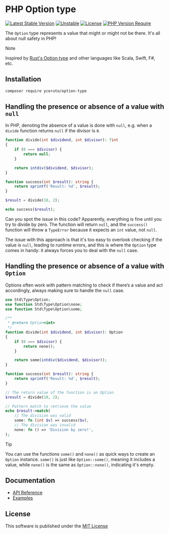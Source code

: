 # PHP Option type

[![Latest Stable Version](https://poser.pugx.org/yceruto/option-type/v?v=1)](https://packagist.org/packages/yceruto/option-type)
[![Unstable](http://poser.pugx.org/yceruto/option-type/v/unstable)](https://packagist.org/packages/yceruto/option-type)
[![License](https://poser.pugx.org/yceruto/option-type/license)](https://packagist.org/packages/yceruto/option-type)
[![PHP Version Require](https://poser.pugx.org/yceruto/option-type/require/php)](https://packagist.org/packages/yceruto/option-type)

The `Option` type represents a value that might or might not be there. It's all about
null safety in PHP!

> [!NOTE]
> Inspired by [Rust's Option type](https://doc.rust-lang.org/std/option/) and other 
> languages like Scala, Swift, F#, etc.

## Installation

```bash
composer require yceruto/option-type
```

## Handling the presence or absence of a value with `null`

In PHP, denoting the absence of a value is done with `null`, e.g. when a `divide`
function returns `null` if the divisor is `0`.

```php
function divide(int $dividend, int $divisor): ?int
{
    if (0 === $divisor) {
        return null;
    }

    return intdiv($dividend, $divisor);
}

function success(int $result): string {
    return sprintf('Result: %d', $result);
}

$result = divide(10, 2);

echo success($result);
```

Can you spot the issue in this code? Apparently, everything is fine until you try to
divide by zero. The function will return `null`, and the `success()` function will throw
a `TypeError` because it expects an `int` value, not `null`.

The issue with this approach is that it's too easy to overlook checking if the value is 
`null`, leading to runtime errors, and this is where the `Option` type comes in handy: it 
always forces you to deal with the `null` case.

## Handling the presence or absence of a value with `Option`

Options often work with pattern matching to check if there’s a value and act accordingly, 
always making sure to handle the `null` case.

```php
use Std\Type\Option;
use function Std\Type\Option\none;
use function Std\Type\Option\some;

/**
 * @return Option<int>
 */
function divide(int $dividend, int $divisor): Option
{
    if (0 === $divisor) {
        return none();
    }

    return some(intdiv($dividend, $divisor));
}

function success(int $result): string {
    return sprintf('Result: %d', $result);
}

// The return value of the function is an Option
$result = divide(10, 2);

// Pattern match to retrieve the value
echo $result->match(
    // The division was valid
    some: fn (int $v) => success($v),
    // The division was invalid
    none: fn () => 'Division by zero!',
);
```

> [!TIP]
>You can use the functions `some()` and `none()` as quick ways to create an `Option` 
>instance. `some()` is just like `Option::some()`, meaning it includes a value, while 
>`none()` is the same as `Option::none()`, indicating it's empty.

## Documentation

 * [API Reference](docs/api_reference.md)
 * [Examples](docs/examples.md)

## License

This software is published under the [MIT License](LICENSE)
